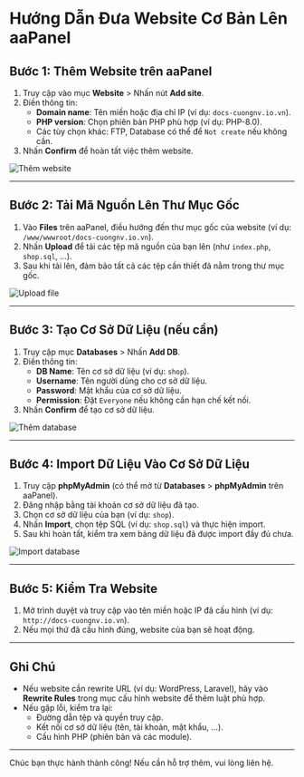 # Hướng Dẫn Đưa Website Cơ Bản Lên aaPanel

## Bước 1: Thêm Website trên aaPanel

1. Truy cập vào mục **Website** > Nhấn nút **Add site**.
2. Điền thông tin:
   - **Domain name**: Tên miền hoặc địa chỉ IP (ví dụ: `docs-cuongnv.io.vn`).
   - **PHP version**: Chọn phiên bản PHP phù hợp (ví dụ: PHP-8.0).
   - Các tùy chọn khác: FTP, Database có thể để `Not create` nếu không cần.
3. Nhấn **Confirm** để hoàn tất việc thêm website.

![Thêm website](https://user-images.githubusercontent.com/placeholder/image1.png)

---

## Bước 2: Tải Mã Nguồn Lên Thư Mục Gốc

1. Vào **Files** trên aaPanel, điều hướng đến thư mục gốc của website (ví dụ: `/www/wwwroot/docs-cuongnv.io.vn`).
2. Nhấn **Upload** để tải các tệp mã nguồn của bạn lên (như `index.php`, `shop.sql`, ...).
3. Sau khi tải lên, đảm bảo tất cả các tệp cần thiết đã nằm trong thư mục gốc.

![Upload file](https://user-images.githubusercontent.com/placeholder/image2.png)

---

## Bước 3: Tạo Cơ Sở Dữ Liệu (nếu cần)

1. Truy cập mục **Databases** > Nhấn **Add DB**.
2. Điền thông tin:
   - **DB Name**: Tên cơ sở dữ liệu (ví dụ: `shop`).
   - **Username**: Tên người dùng cho cơ sở dữ liệu.
   - **Password**: Mật khẩu của cơ sở dữ liệu.
   - **Permission**: Đặt `Everyone` nếu không cần hạn chế kết nối.
3. Nhấn **Confirm** để tạo cơ sở dữ liệu.

![Thêm database](https://user-images.githubusercontent.com/placeholder/image3.png)

---

## Bước 4: Import Dữ Liệu Vào Cơ Sở Dữ Liệu

1. Truy cập **phpMyAdmin** (có thể mở từ **Databases** > **phpMyAdmin** trên aaPanel).
2. Đăng nhập bằng tài khoản cơ sở dữ liệu đã tạo.
3. Chọn cơ sở dữ liệu của bạn (ví dụ: `shop`).
4. Nhấn **Import**, chọn tệp SQL (ví dụ: `shop.sql`) và thực hiện import.
5. Sau khi hoàn tất, kiểm tra xem bảng dữ liệu đã được import đầy đủ chưa.

![Import database](https://user-images.githubusercontent.com/placeholder/image4.png)

---

## Bước 5: Kiểm Tra Website

1. Mở trình duyệt và truy cập vào tên miền hoặc IP đã cấu hình (ví dụ: `http://docs-cuongnv.io.vn`).
2. Nếu mọi thứ đã cấu hình đúng, website của bạn sẽ hoạt động.

---

## Ghi Chú

- Nếu website cần rewrite URL (ví dụ: WordPress, Laravel), hãy vào **Rewrite Rules** trong mục cấu hình website để thêm luật phù hợp.
- Nếu gặp lỗi, kiểm tra lại:
  - Đường dẫn tệp và quyền truy cập.
  - Kết nối cơ sở dữ liệu (tên, tài khoản, mật khẩu, ...).
  - Cấu hình PHP (phiên bản và các module).

---

Chúc bạn thực hành thành công! Nếu cần hỗ trợ thêm, vui lòng liên hệ.
